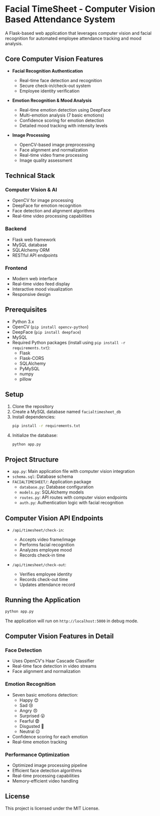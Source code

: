 # Facial TimeSheet - Computer Vision Based Attendance System

A Flask-based web application that leverages computer vision and facial recognition for automated employee attendance tracking and mood analysis.

## Core Computer Vision Features

- **Facial Recognition Authentication**
  - Real-time face detection and recognition
  - Secure check-in/check-out system
  - Employee identity verification

- **Emotion Recognition & Mood Analysis**
  - Real-time emotion detection using DeepFace
  - Multi-emotion analysis (7 basic emotions)
  - Confidence scoring for emotion detection
  - Detailed mood tracking with intensity levels

- **Image Processing**
  - OpenCV-based image preprocessing
  - Face alignment and normalization
  - Real-time video frame processing
  - Image quality assessment

## Technical Stack

### Computer Vision & AI
- OpenCV for image processing
- DeepFace for emotion recognition
- Face detection and alignment algorithms
- Real-time video processing capabilities

### Backend
- Flask web framework
- MySQL database
- SQLAlchemy ORM
- RESTful API endpoints

### Frontend
- Modern web interface
- Real-time video feed display
- Interactive mood visualization
- Responsive design

## Prerequisites

- Python 3.x
- OpenCV (`pip install opencv-python`)
- DeepFace (`pip install deepface`)
- MySQL
- Required Python packages (install using `pip install -r requirements.txt`):
  - Flask
  - Flask-CORS
  - SQLAlchemy
  - PyMySQL
  - numpy
  - pillow

## Setup

1. Clone the repository
2. Create a MySQL database named `facialtimesheet_db`
3. Install dependencies:
   ```bash
   pip install -r requirements.txt
   ```
4. Initialize the database:
   ```bash
   python app.py
   ```

## Project Structure

- `app.py`: Main application file with computer vision integration
- `schema.sql`: Database schema
- `FACIALTIMESHEET/`: Application package
  - `database.py`: Database configuration
  - `models.py`: SQLAlchemy models
  - `routes.py`: API routes with computer vision endpoints
  - `auth.py`: Authentication logic with facial recognition

## Computer Vision API Endpoints

- `/api/timesheet/check-in`: 
  - Accepts video frame/image
  - Performs facial recognition
  - Analyzes employee mood
  - Records check-in time

- `/api/timesheet/check-out`:
  - Verifies employee identity
  - Records check-out time
  - Updates attendance record

## Running the Application

```bash
python app.py
```

The application will run on `http://localhost:5000` in debug mode.

## Computer Vision Features in Detail

### Face Detection
- Uses OpenCV's Haar Cascade Classifier
- Real-time face detection in video streams
- Face alignment and normalization

### Emotion Recognition
- Seven basic emotions detection:
  - Happy 😊
  - Sad 😢
  - Angry 😠
  - Surprised 😮
  - Fearful 😨
  - Disgusted 🤢
  - Neutral 😐
- Confidence scoring for each emotion
- Real-time emotion tracking

### Performance Optimization
- Optimized image processing pipeline
- Efficient face detection algorithms
- Real-time processing capabilities
- Memory-efficient video handling

## License

This project is licensed under the MIT License. 